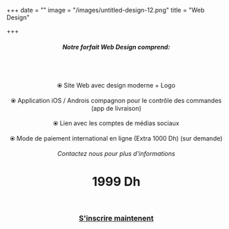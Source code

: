 +++
date = ""
image = "/images/untitled-design-12.png"
title = "Web Design"

+++
<h5 style="text-align:center;"><b>Notre forfait Web Design comprend:</b></h5><br><br><p style="text-align:center;">⦿ Site Web avec design moderne + Logo<br><br>⦿ Application iOS / Androis compagnon pour le contrôle des commandes (app de livraison)<br><br>⦿ Lien avec les comptes de médias sociaux<br><br>⦿ Mode de paiement international en ligne (Extra 1000 Dh) (sur demande)<br><br><i>Contactez nous pour plus d'informations</i></p>

<h1 style="text-align:center;">1999 Dh<br><br></h1>

<h3 style="text-align:center;"><a href="https://business-booster.netlify.app/fr/contact">S'inscrire maintenent</a></h3>